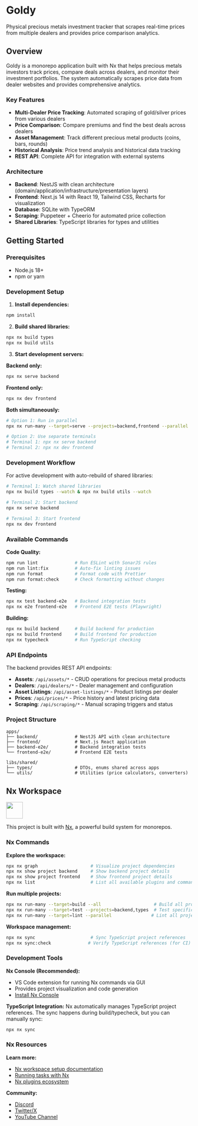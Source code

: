 # Goldy

Physical precious metals investment tracker that scrapes real-time prices from multiple dealers and provides price comparison analytics.

## Overview

Goldy is a monorepo application built with Nx that helps precious metals investors track prices, compare deals across dealers, and monitor their investment portfolios. The system automatically scrapes price data from dealer websites and provides comprehensive analytics.

### Key Features

- **Multi-Dealer Price Tracking**: Automated scraping of gold/silver prices from various dealers
- **Price Comparison**: Compare premiums and find the best deals across dealers
- **Asset Management**: Track different precious metal products (coins, bars, rounds)
- **Historical Analysis**: Price trend analysis and historical data tracking
- **REST API**: Complete API for integration with external systems

### Architecture

- **Backend**: NestJS with clean architecture (domain/application/infrastructure/presentation layers)
- **Frontend**: Next.js 14 with React 19, Tailwind CSS, Recharts for visualization
- **Database**: SQLite with TypeORM
- **Scraping**: Puppeteer + Cheerio for automated price collection
- **Shared Libraries**: TypeScript libraries for types and utilities

## Getting Started

### Prerequisites

- Node.js 18+
- npm or yarn

### Development Setup

1. **Install dependencies:**

```bash
npm install
```

2. **Build shared libraries:**

```bash
npx nx build types
npx nx build utils
```

3. **Start development servers:**

**Backend only:**

```bash
npx nx serve backend
```

**Frontend only:**

```bash
npx nx dev frontend
```

**Both simultaneously:**

```bash
# Option 1: Run in parallel
npx nx run-many --target=serve --projects=backend,frontend --parallel

# Option 2: Use separate terminals
# Terminal 1: npx nx serve backend
# Terminal 2: npx nx dev frontend
```

### Development Workflow

For active development with auto-rebuild of shared libraries:

```bash
# Terminal 1: Watch shared libraries
npx nx build types --watch & npx nx build utils --watch

# Terminal 2: Start backend
npx nx serve backend

# Terminal 3: Start frontend
npx nx dev frontend
```

### Available Commands

**Code Quality:**

```bash
npm run lint              # Run ESLint with SonarJS rules
npm run lint:fix          # Auto-fix linting issues
npm run format            # Format code with Prettier
npm run format:check      # Check formatting without changes
```

**Testing:**

```bash
npx nx test backend-e2e   # Backend integration tests
npx nx e2e frontend-e2e   # Frontend E2E tests (Playwright)
```

**Building:**

```bash
npx nx build backend      # Build backend for production
npx nx build frontend     # Build frontend for production
npx nx typecheck          # Run TypeScript checking
```

### API Endpoints

The backend provides REST API endpoints:

- **Assets**: `/api/assets/*` - CRUD operations for precious metal products
- **Dealers**: `/api/dealers/*` - Dealer management and configuration
- **Asset Listings**: `/api/asset-listings/*` - Product listings per dealer
- **Prices**: `/api/prices/*` - Price history and latest pricing data
- **Scraping**: `/api/scraping/*` - Manual scraping triggers and status

### Project Structure

```
apps/
├── backend/              # NestJS API with clean architecture
├── frontend/             # Next.js React application
├── backend-e2e/          # Backend integration tests
└── frontend-e2e/         # Frontend E2E tests

libs/shared/
├── types/                # DTOs, enums shared across apps
└── utils/                # Utilities (price calculators, converters)
```

## Nx Workspace

<a alt="Nx logo" href="https://nx.dev" target="_blank" rel="noreferrer"><img src="https://raw.githubusercontent.com/nrwl/nx/master/images/nx-logo.png" width="45"></a>

This project is built with [Nx](https://nx.dev), a powerful build system for monorepos.

### Nx Commands

**Explore the workspace:**

```bash
npx nx graph                    # Visualize project dependencies
npx nx show project backend     # Show backend project details
npx nx show project frontend    # Show frontend project details
npx nx list                     # List all available plugins and commands
```

**Run multiple projects:**

```bash
npx nx run-many --target=build --all                    # Build all projects
npx nx run-many --target=test --projects=backend,types  # Test specific projects
npx nx run-many --target=lint --parallel               # Lint all projects in parallel
```

**Workspace management:**

```bash
npx nx sync                     # Sync TypeScript project references
npx nx sync:check              # Verify TypeScript references (for CI)
```

### Development Tools

**Nx Console (Recommended):**

- VS Code extension for running Nx commands via GUI
- Provides project visualization and code generation
- [Install Nx Console](https://nx.dev/getting-started/editor-setup)

**TypeScript Integration:**
Nx automatically manages TypeScript project references. The sync happens during build/typecheck, but you can manually sync:

```bash
npx nx sync
```

### Nx Resources

**Learn more:**

- [Nx workspace setup documentation](https://nx.dev/nx-api/js)
- [Running tasks with Nx](https://nx.dev/features/run-tasks)
- [Nx plugins ecosystem](https://nx.dev/concepts/nx-plugins)

**Community:**

- [Discord](https://go.nx.dev/community)
- [Twitter/X](https://twitter.com/nxdevtools)
- [YouTube Channel](https://www.youtube.com/@nxdevtools)
